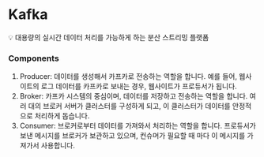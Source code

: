 # Kafka
<aside>
💡 대용량의 실시간 데이터 처리를 가능하게 하는 분산 스트리밍 플랫폼

### Components
1. Producer: 데이터를 생성해서 카프카로 전송하는 역할을 합니다. 예를 들어, 웹사이트의 로그 데이터를 카프카로 보내는 경우, 웹사이트가 프로듀서가 됩니다.
2. Broker: 카프카 시스템의 중심이며, 데이터를 저장하고 전송하는 역할을 합니다. 여러 대의 브로커 서버가 클러스터를 구성하게 되고, 이 클러스터가 데이터를 안정적으로 처리하게 돕습니다.
3. Consumer: 브로커로부터 데이터를 가져와서 처리하는 역할을 합니다. 프로듀서가 보낸 메시지를 브로커가 보관하고 있으며, 컨슈머가 필요할 때 마다 이 메시지를 가져가서 사용합니다.